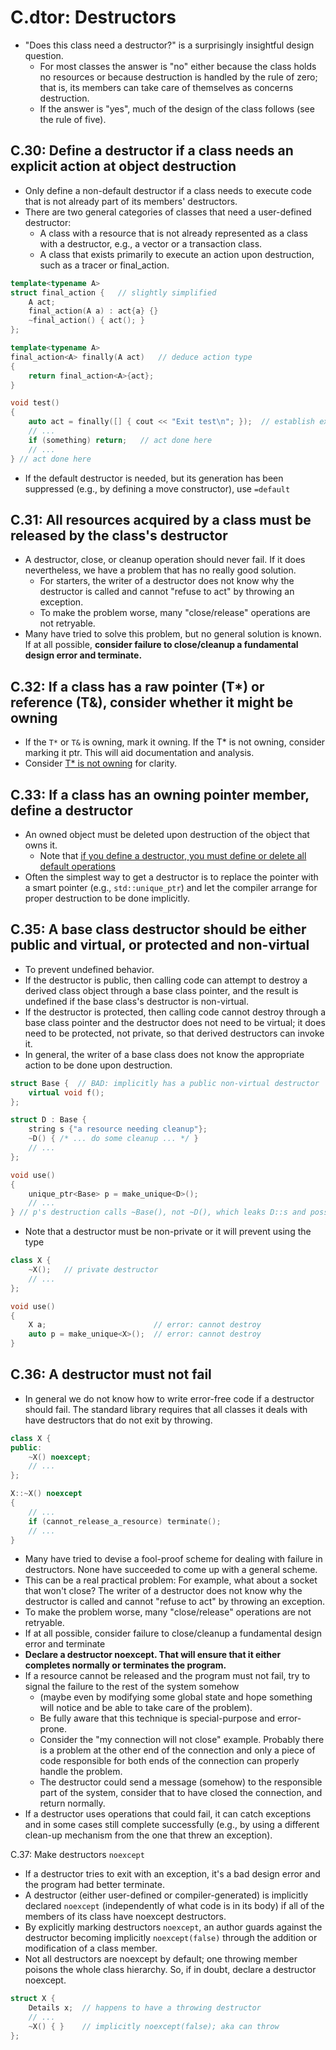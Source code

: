 # C.dtor: Destructors
- "Does this class need a destructor?" is a surprisingly insightful design question.
  - For most classes the answer is "no" either because the class holds no resources or because destruction is handled by the rule of zero; that is, its members can take care of themselves as concerns destruction.
  - If the answer is "yes", much of the design of the class follows (see the rule of five).

## C.30: Define a destructor if a class needs an explicit action at object destruction
- Only define a non-default destructor if a class needs to execute code that is not already part of its members' destructors.
- There are two general categories of classes that need a user-defined destructor:
  - A class with a resource that is not already represented as a class with a destructor, e.g., a vector or a transaction class.
  - A class that exists primarily to execute an action upon destruction, such as a tracer or final_action.

```cpp
template<typename A>
struct final_action {   // slightly simplified
    A act;
    final_action(A a) : act{a} {}
    ~final_action() { act(); }
};

template<typename A>
final_action<A> finally(A act)   // deduce action type
{
    return final_action<A>{act};
}

void test()
{
    auto act = finally([] { cout << "Exit test\n"; });  // establish exit action
    // ...
    if (something) return;   // act done here
    // ...
} // act done here
```
- If the default destructor is needed, but its generation has been suppressed (e.g., by defining a move constructor), use `=default`

## C.31: All resources acquired by a class must be released by the class's destructor
- A destructor, close, or cleanup operation should never fail. If it does nevertheless, we have a problem that has no really good solution.
  - For starters, the writer of a destructor does not know why the destructor is called and cannot "refuse to act" by throwing an exception.
  - To make the problem worse, many "close/release" operations are not retryable.
- Many have tried to solve this problem, but no general solution is known. If at all possible, **consider failure to close/cleanup a fundamental design error and terminate.**

## C.32: If a class has a raw pointer (T*) or reference (T&), consider whether it might be owning
- If the `T*` or `T&` is owning, mark it owning. If the T* is not owning, consider marking it ptr. This will aid documentation and analysis.
- Consider [T* is not owning](R.md#r3-a-raw-pointer-a-t-is-non-owning) for clarity.

## C.33: If a class has an owning pointer member, define a destructor
- An owned object must be deleted upon destruction of the object that owns it.
  - Note that [if you define a destructor, you must define or delete all default operations](C.defop.md#c21-if-you-define-or-delete-any-copy-move-or-destructor-function-define-or-delete-them-all)
- Often the simplest way to get a destructor is to replace the pointer with a smart pointer (e.g., `std::unique_ptr`) and let the compiler arrange for proper destruction to be done implicitly.

## C.35: A base class destructor should be either public and virtual, or protected and non-virtual
- To prevent undefined behavior.
- If the destructor is public, then calling code can attempt to destroy a derived class object through a base class pointer, and the result is undefined if the base class's destructor is non-virtual.
- If the destructor is protected, then calling code cannot destroy through a base class pointer and the destructor does not need to be virtual; it does need to be protected, not private, so that derived destructors can invoke it.
- In general, the writer of a base class does not know the appropriate action to be done upon destruction.
```cpp
struct Base {  // BAD: implicitly has a public non-virtual destructor
    virtual void f();
};

struct D : Base {
    string s {"a resource needing cleanup"};
    ~D() { /* ... do some cleanup ... */ }
    // ...
};

void use()
{
    unique_ptr<Base> p = make_unique<D>();
    // ...
} // p's destruction calls ~Base(), not ~D(), which leaks D::s and possibly more
```
- Note that a destructor must be non-private or it will prevent using the type
```cpp
class X {
    ~X();   // private destructor
    // ...
};

void use()
{
    X a;                        // error: cannot destroy
    auto p = make_unique<X>();  // error: cannot destroy
}
```

## C.36: A destructor must not fail
- In general we do not know how to write error-free code if a destructor should fail. The standard library requires that all classes it deals with have destructors that do not exit by throwing.
```cpp
class X {
public:
    ~X() noexcept;
    // ...
};

X::~X() noexcept
{
    // ...
    if (cannot_release_a_resource) terminate();
    // ...
}
```
- Many have tried to devise a fool-proof scheme for dealing with failure in destructors. None have succeeded to come up with a general scheme.
- This can be a real practical problem: For example, what about a socket that won't close? The writer of a destructor does not know why the destructor is called and cannot "refuse to act" by throwing an exception.
- To make the problem worse, many "close/release" operations are not retryable.
- If at all possible, consider failure to close/cleanup a fundamental design error and terminate
- **Declare a destructor noexcept. That will ensure that it either completes normally or terminates the program.**
- If a resource cannot be released and the program must not fail, try to signal the failure to the rest of the system somehow
  - (maybe even by modifying some global state and hope something will notice and be able to take care of the problem).
  - Be fully aware that this technique is special-purpose and error-prone.
  - Consider the "my connection will not close" example. Probably there is a problem at the other end of the connection and only a piece of code responsible for both ends of the connection can properly handle the problem.
  - The destructor could send a message (somehow) to the responsible part of the system, consider that to have closed the connection, and return normally.
- If a destructor uses operations that could fail, it can catch exceptions and in some cases still complete successfully (e.g., by using a different clean-up mechanism from the one that threw an exception).


C.37: Make destructors `noexcept`
- If a destructor tries to exit with an exception, it's a bad design error and the program had better terminate.
- A destructor (either user-defined or compiler-generated) is implicitly declared `noexcept` (independently of what code is in its body) if all of the members of its class have noexcept destructors.
- By explicitly marking destructors `noexcept`, an author guards against the destructor becoming implicitly `noexcept(false)` through the addition or modification of a class member.
- Not all destructors are noexcept by default; one throwing member poisons the whole class hierarchy. So, if in doubt, declare a destructor noexcept.
```cpp
struct X {
    Details x;  // happens to have a throwing destructor
    // ...
    ~X() { }    // implicitly noexcept(false); aka can throw
};
```